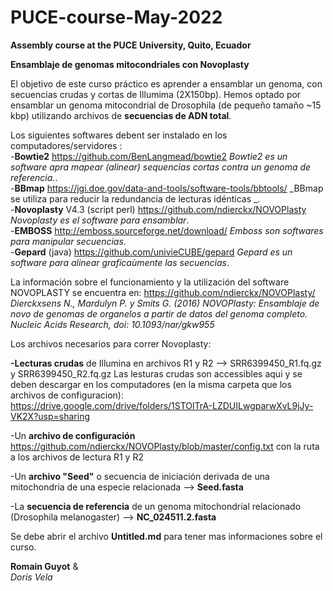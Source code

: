 # PUCE-course-May-2022
**Assembly course at the PUCE University, Quito, Ecuador**

**Ensamblaje de genomas mitocondriales con Novoplasty**

El objetivo de este curso práctico es aprender a ensamblar un genoma, con secuencias crudas y cortas de Illumima (2X150bp). Hemos optado por ensamblar un genoma mitocondrial de Drosophila (de pequeño tamaño ~15 kbp) utilizando archivos de **secuencias de ADN total**. 

Los siguientes softwares debent ser instalado en los computadores/servidores  :  
-**Bowtie2** https://github.com/BenLangmead/bowtie2 	_Bowtie2 es un software apra mapear (alinear) sequencias cortas contra un genoma de referencia._.  
-**BBmap** https://jgi.doe.gov/data-and-tools/software-tools/bbtools/ 	_BBmap se utiliza para reducir la redundancia de lecturas idénticas _.  
-**Novoplasty** V4.3 (script perl) https://github.com/ndierckx/NOVOPlasty 	_Novoplasty es el software para ensamblar_.  
-**EMBOSS** http://emboss.sourceforge.net/download/ 	_Emboss son softwares para manipular secuencias_.  
-**Gepard** (java) https://github.com/univieCUBE/gepard	 _Gepard es un software para alinear graficaùmente las secuencias_.  


La información sobre el funcionamiento y la utilización del software NOVOPLASTY se encuentra en: https://github.com/ndierckx/NOVOPlasty/ _Dierckxsens N., Mardulyn P. y Smits G. (2016) NOVOPlasty: Ensamblaje de novo de genomas de organelos a partir de datos del genoma completo. Nucleic Acids Research, doi: 10.1093/nar/gkw955_

Los archivos necesarios para correr Novoplasty:

**-Lecturas crudas** de Illumina en archivos R1 y R2 --> SRR6399450_R1.fq.gz y SRR6399450_R2.fq.gz
Las lesturas crudas son accessibles aqui y se deben descargar en los computadores (en la misma carpeta que los archivos de configuracion): https://drive.google.com/drive/folders/1STOlTrA-LZDUILwgparwXvL9jJy-VK2X?usp=sharing

-Un **archivo de configuración** https://github.com/ndierckx/NOVOPlasty/blob/master/config.txt con la ruta a los archivos de lectura R1 y R2

-Un **archivo "Seed"** o secuencia de iniciación derivada de una mitochondria de una especie relacionada --> **Seed.fasta**

-La **secuencia de referencia** de un genoma mitochondrial relacionado (Drosophila melanogaster) -->  **NC_024511.2.fasta**


Se debe abrir el archivo **Untitled.md** para tener mas informaciones sobre el curso.

**Romain Guyot**	&  
_Doris Vela_
